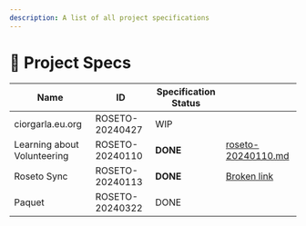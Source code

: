 ```yaml
---
description: A list of all project specifications
---
```


# 📄 Project Specs

<table data-view="cards"><thead><tr><th>Name</th><th>ID</th><th>Specification Status</th><th data-hidden data-card-target data-type="content-ref"></th></tr></thead><tbody><tr><td>ciorgarla.eu.org</td><td>ROSETO-20240427</td><td>WIP</td><td></td></tr><tr><td>Learning about Volunteering</td><td>ROSETO-20240110</td><td><strong>DONE</strong></td><td><a href="roseto-20240110.md">roseto-20240110.md</a></td></tr><tr><td>Roseto Sync</td><td>ROSETO-20240113</td><td><strong>DONE</strong></td><td><a href="broken-reference">Broken link</a></td></tr><tr><td>Paquet</td><td>ROSETO-20240322</td><td>DONE</td><td></td></tr></tbody></table>
